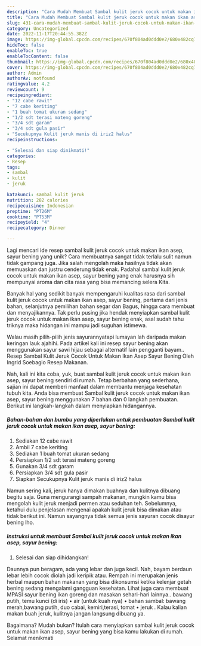 ```yaml
---
description: "Cara Mudah Membuat Sambal kulit jeruk cocok untuk makan ikan asep, sayur bening yang Enak"
title: "Cara Mudah Membuat Sambal kulit jeruk cocok untuk makan ikan asep, sayur bening yang Enak"
slug: 431-cara-mudah-membuat-sambal-kulit-jeruk-cocok-untuk-makan-ikan-asep-sayur-bening-yang-enak
category: Uncategorized
date: 2022-11-17T20:44:55.382Z
image: https://img-global.cpcdn.com/recipes/670f804ad0ddd0e2/680x482cq70/sambal-kulit-jeruk-cocok-untuk-makan-ikan-asep-sayur-bening-foto-resep-utama.jpg
hideToc: false
enableToc: true
enableTocContent: false
thumbnail: https://img-global.cpcdn.com/recipes/670f804ad0ddd0e2/680x482cq70/sambal-kulit-jeruk-cocok-untuk-makan-ikan-asep-sayur-bening-foto-resep-utama.jpg
cover: https://img-global.cpcdn.com/recipes/670f804ad0ddd0e2/680x482cq70/sambal-kulit-jeruk-cocok-untuk-makan-ikan-asep-sayur-bening-foto-resep-utama.jpg
author: Admin
authorAv: notfound
ratingvalue: 4.2
reviewcount: 9
recipeingredient:
- "12 cabe rawit"
- "7 cabe keriting"
- "1 buah tomat ukuran sedang"
- "1/2 sdt terasi mateng goreng"
- "3/4 sdt garam"
- "3/4 sdt gula pasir"
- "Secukupnya Kulit jeruk manis di iriz2 halus"
recipeinstructions:

- "Selesai dan siap dinikmati!"
categories:
- Resep
tags:
- sambal
- kulit
- jeruk

katakunci: sambal kulit jeruk 
nutrition: 282 calories
recipecuisine: Indonesian
preptime: "PT26M"
cooktime: "PT53M"
recipeyield: "4"
recipecategory: Dinner

---
```





Lagi mencari ide resep sambal kulit jeruk cocok untuk makan ikan asep, sayur bening yang unik? Cara membuatnya sangat tidak terlalu sulit namun tidak gampang juga. Jika salah mengolah maka hasilnya tidak akan memuaskan dan justru cenderung tidak enak. Padahal sambal kulit jeruk cocok untuk makan ikan asep, sayur bening yang enak harusnya sih mempunyai aroma dan cita rasa yang bisa memancing selera Kita.





Banyak hal yang sedikit banyak mempengaruhi kualitas rasa dari sambal kulit jeruk cocok untuk makan ikan asep, sayur bening, pertama dari jenis bahan, selanjutnya pemilihan bahan segar dan Bagus, hingga cara membuat dan menyajikannya. Tak perlu pusing jika hendak menyiapkan sambal kulit jeruk cocok untuk makan ikan asep, sayur bening enak,      asal sudah tahu triknya maka hidangan ini mampu jadi suguhan istimewa.














Walau masih pilih-pilih jenis sayurannyatapi lumayan lah daripada makan keringan lauk ajahihi. Pada artikel kali ini resep sayur bening akan menggunakan sayur sawi hijau sebagai alternatif lain pengganti bayam.. Resep Sambal Kulit Jeruk Cocok Untuk Makan Ikan Asep Sayur Bening Oleh Ingrid Soebagio Resep Makanan.






Nah, kali ini kita coba, yuk, buat sambal kulit jeruk cocok untuk makan ikan asep, sayur bening sendiri di rumah. Tetap berbahan yang sederhana, sajian ini dapat memberi manfaat dalam membantu menjaga kesehatan tubuh kita. Anda bisa membuat Sambal kulit jeruk cocok untuk makan ikan asep, sayur bening menggunakan 7 bahan dan 0 langkah pembuatan. Berikut ini langkah-langkah dalam menyiapkan hidangannya.

<!--inarticleads1-->

##### Bahan-bahan dan bumbu yang diperlukan untuk pembuatan Sambal kulit jeruk cocok untuk makan ikan asep, sayur bening:

1. Sediakan 12 cabe rawit
1. Ambil 7 cabe keriting
1. Sediakan 1 buah tomat ukuran sedang
1. Persiapkan 1/2 sdt terasi mateng goreng
1. Gunakan 3/4 sdt garam
1. Persiapkan 3/4 sdt gula pasir
1. Siapkan Secukupnya Kulit jeruk manis di iriz2 halus


Namun sering kali, jeruk hanya dimakan buahnya dan kulitnya dibuang begitu saja. Guna mengurangi sampah makanan, mungkin kamu bisa mengolah kulit jeruk menjadi permen atau seduhan teh. Sebelumnya, ketahui dulu penjelasan mengenai apakah kulit jeruk bisa dimakan atau tidak berikut ini. Namun sayangnya tidak semua jenis sayuran cocok disayur bening lho. 

<!--inarticleads2-->

##### Instruksi untuk membuat Sambal kulit jeruk cocok untuk makan ikan asep, sayur bening:


1. Selesai dan siap dihidangkan!

Daunnya pun beragam, ada yang lebar dan juga kecil. Nah, bayam berdaun lebar lebih cocok diolah jadi keripik atau. Rempah ini merupakan jenis herbal maupun bahan makanan yang bisa dikonsumsi ketika kelenjar getah bening sedang mengalami gangguan kesehatan. Lihat juga cara membuat MPASI sayur bening ikan goreng dan masakan sehari-hari lainnya.. bawang putih, temu kunci (di iris) • air (untuk kuah nya) • bahan sambal: bawang merah,bawang putih, duo cabai, kemiri,terasi, tomat • jeruk . Kalau kalian makan buah jeruk, kulitnya jangan langsung dibuang ya. 

Bagaimana? Mudah bukan? Itulah cara menyiapkan sambal kulit jeruk cocok untuk makan ikan asep, sayur bening yang bisa kamu lakukan di rumah. Selamat menikmati
